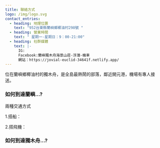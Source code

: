```yaml
---
title: 聯絡方式
logo: /img/logo.svg
contact_entries:
  - heading: 地理位置
    text: "952台東縣蘭嶼鄉椰油村298號 "
  - heading: 營業時間
    text: " 星期一-星期日：9：00-21:00"
  - heading: 社群媒體
    text: |-
      IG:
      Facebook:蘭嶼獨木舟海景山莊-浮潛-機車
      網站：https://jovial-euclid-34641f.netlify.app/
---
```

位在蘭嶼鄉椰油村的獨木舟，是全島最熱鬧的部落，鄰近開元港，機場有專人接送。

<h3 class="f4 b lh-title mb2">如何到達蘭嶼…?</h3>

兩種交通方式

1.搭船：

2.搭飛機：

<h3 class="f4 b lh-title mb2">如何到達獨木舟…?</h3>